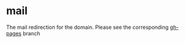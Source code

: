 # mail
The mail redirection for the domain. Please see the corresponding [gh-pages](https://github.com/lgrecoeu/mail/tree/gh-pages) branch
